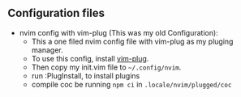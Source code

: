 ## Configuration files

- nvim config with vim-plug (This was my old Configuration):
  - This a one filed nvim config file with vim-plug as my pluging manager.
  - To use this config, install [vim-plug](https://github.com/junegunn/vim-plug).
  - Then copy my init.vim file to ```~/.config/nvim```.
  - run :PlugInstall, to install plugins
  - compile coc be running ```npm ci``` in ```.locale/nvim/plugged/coc```

